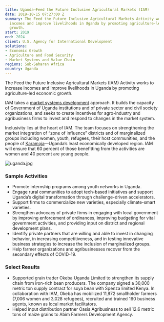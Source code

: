 ```yaml
---
title: Uganda—Feed the Future Inclusive Agricultural Markets (IAM)
date: 2019-10-15 07:27:00 Z
summary: The Feed the Future Inclusive Agricultural Markets Activity works to increase
  incomes and improve livelihoods in Uganda by promoting agriculture-led economic
  growth.
start: 2019
end: 2024
client: U.S. Agency for International Development
solutions:
- Economic Growth
- Agriculture and Food Security
- Market Systems and Value Chain
regions: Sub-Saharan Africa
country: Uganda
---
```


The Feed the Future Inclusive Agricultural Markets (IAM) Activity works to increase incomes and improve livelihoods in Uganda by promoting agriculture-led economic growth.
 
IAM takes a [market systems development](https://dai-global-developments.com/articles/market-systems-development-a-primer-on-pro-poor-programming?utm_source=daidotcom) approach. It builds the capacity of Government of Uganda institutions and of private sector and civil society organizations, and seeks to create incentives for agro-industry and agribusiness firms to invest and respond to changes in the market system. 
 
Inclusivity lies at the heart of IAM. The team focuses on strengthening the market integration of “zone of influence” districts and of marginalized groups including women, youth, refugees, their host communities, and the people of [Karamoja](https://en.wikipedia.org/wiki/Karamoja)—Uganda’s least economically developed region. IAM will ensure that 60 percent of those benefitting from the activities are women and 40 percent are young people.

![uganda.jpg](/uploads/uganda.jpg)

### Sample Activities

* Promote internship programs among youth networks in Uganda.
* Engage rural communities to adopt tech-based initiatives and support Uganda’s digital transformation through challenge-driven accelerators.
* Support firms to commercialize new varieties, especially climate-smart varieties.
* Strengthen advocacy of private firms in engaging with local government by improving enforcement of ordinances, improving budgeting for vital government activities, and providing input on district and regional development plans.
* Identify private partners that are willing and able to invest in changing behavior, in increasing competitiveness, and in testing innovative business strategies to increase the inclusion of marginalized groups.
* Help farmer organizations and agribusinesses recover from the secondary effects of COVID-19.

### Select Results

* Supported grain trader Okeba Uganda Limited to strengthen its supply chain from iron-rich bean producers. The company signed a 30,000 metric ton supply contract for soya bean with Spenza limited Kenya. In collaboration with IAM, Okeba has mobilized 11,872 smallholder farmers (7,006 women and 3,028 refugees), recruited and trained 160 business agents, known as local market facilitators. 
* Helped input distribution partner Oasis Agribusiness to sell 12.6 metric tons of maize grains to Abim Farmers Development Agency.  
